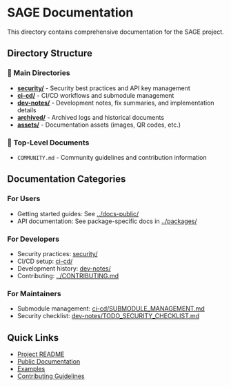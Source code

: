 # SAGE Documentation

This directory contains comprehensive documentation for the SAGE project.

## Directory Structure

### 📁 Main Directories

- **[security/](security/)** - Security best practices and API key management
- **[ci-cd/](ci-cd/)** - CI/CD workflows and submodule management
- **[dev-notes/](dev-notes/)** - Development notes, fix summaries, and implementation details
- **[archived/](archived/)** - Archived logs and historical documents
- **[assets/](assets/)** - Documentation assets (images, QR codes, etc.)

### 📄 Top-Level Documents

- `COMMUNITY.md` - Community guidelines and contribution information

## Documentation Categories

### For Users
- Getting started guides: See [../docs-public/](../docs-public/)
- API documentation: See package-specific docs in [../packages/](../packages/)

### For Developers
- Security practices: [security/](security/)
- CI/CD setup: [ci-cd/](ci-cd/)
- Development history: [dev-notes/](dev-notes/)
- Contributing: [../CONTRIBUTING.md](../CONTRIBUTING.md)

### For Maintainers
- Submodule management: [ci-cd/SUBMODULE_MANAGEMENT.md](ci-cd/SUBMODULE_MANAGEMENT.md)
- Security checklist: [dev-notes/TODO_SECURITY_CHECKLIST.md](dev-notes/TODO_SECURITY_CHECKLIST.md)

## Quick Links

- [Project README](../README.md)
- [Public Documentation](../docs-public/)
- [Examples](../examples/)
- [Contributing Guidelines](../CONTRIBUTING.md)
